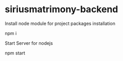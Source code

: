 # siriusmatrimony-backend
Install node module for project packages installation

npm i

Start Server for nodejs

npm start

